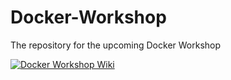 # Docker-Workshop

The repository for the upcoming Docker Workshop

[![Docker Workshop Wiki](https://img.shields.io/badge/Wiki-Docker%20Workshop-blue?style=for-the-badge&logo=github)](https://github.com/ProgSoc/Docker-Workshop/wiki)
